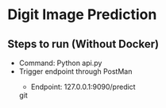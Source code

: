 <h1>Digit Image Prediction </h1>

<h2>Steps to run (Without Docker)</h2>
<ul>
<li>Command: Python api.py</li>
<li>Trigger endpoint through PostMan </li>
<ul><li> Endpoint: 127.0.0.1:9090/predict</li></ul>
git 
    
</ul>